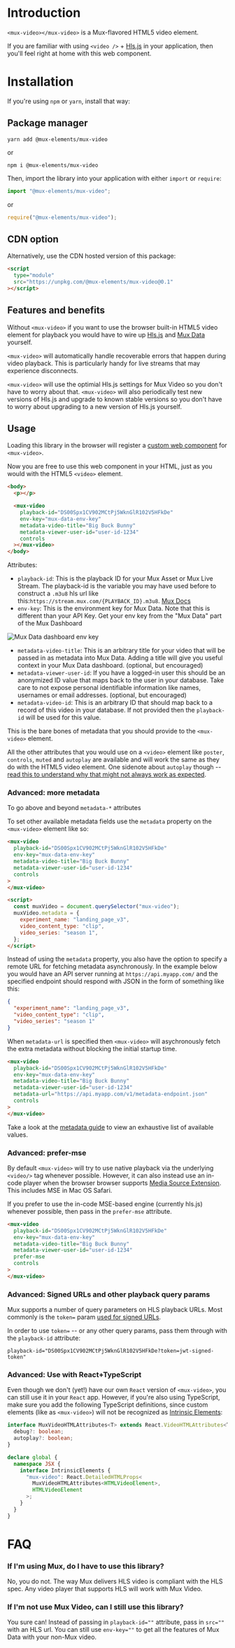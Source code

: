 # Introduction

`<mux-video></mux-video>` is a Mux-flavored HTML5 video element.

If you are familiar with using `<video />` + [Hls.js](https://github.com/video-dev/hls.js) in your application, then you'll feel right at home with this web component.

# Installation

If you're using `npm` or `yarn`, install that way:

## Package manager

```
yarn add @mux-elements/mux-video
```

or

```
npm i @mux-elements/mux-video
```

Then, import the library into your application with either `import` or `require`:

```js
import "@mux-elements/mux-video";
```

or

```js
require("@mux-elements/mux-video");
```

## CDN option

Alternatively, use the CDN hosted version of this package:

```html
<script
  type="module"
  src="https://unpkg.com/@mux-elements/mux-video@0.1"
></script>
```

## Features and benefits

Without `<mux-video>` if you want to use the browser built-in HTML5 video element for playback you would have to wire up [Hls.js](https://github.com/video-dev/hls.js) and [Mux Data](https://docs.mux.com/guides/data/monitor-hls-js) yourself.

`<mux-video>` will automatically handle recoverable errors that happen during video playback. This is particularly handy for live streams that may experience disconnects.

`<mux-video>` will use the optimial Hls.js settings for Mux Video so you don't have to worry about that. `<mux-video>` will also periodically test new versions of Hls.js and upgrade to known stable versions so you don't have to worry about upgrading to a new version of Hls.js yourself.

## Usage

Loading this library in the browser will register a [custom web component](https://developer.mozilla.org/en-US/docs/Web/Web_Components) for `<mux-video>`.

Now you are free to use this web component in your HTML, just as you would with the HTML5 `<video>` element.

```html
<body>
  <p></p>

  <mux-video
    playback-id="DS00Spx1CV902MCtPj5WknGlR102V5HFkDe"
    env-key="mux-data-env-key"
    metadata-video-title="Big Buck Bunny"
    metadata-viewer-user-id="user-id-1234"
    controls
  ></mux-video>
</body>
```

Attributes:

- `playback-id`: This is the playback ID for your Mux Asset or Mux Live Stream. The playback-id is the variable you may have used before to construct a `.m3u8` hls url like this:`https://stream.mux.com/{PLAYBACK_ID}.m3u8`. [Mux Docs](https://docs.mux.com/guides/video/play-your-videos#1-get-your-playback-id)
- `env-key`: This is the environment key for Mux Data. Note that this is different than your API Key. Get your env key from the "Mux Data" part of the Mux Dashboard

<img src="../../images/env-key.png" alt="Mux Data dashboard env key"></img>

- `metadata-video-title`: This is an arbitrary title for your video that will be passed in as metadata into Mux Data. Adding a title will give you useful context in your Mux Data dashboard. (optional, but encouraged)
- `metadata-viewer-user-id`: If you have a logged-in user this should be an anonymized ID value that maps back to the user in your database. Take care to not expose personal identifiable information like names, usernames or email addresses. (optional, but encouraged)
- `metadata-video-id`: This is an arbitrary ID that should map back to a record of this video in your database. If not provided then the `playback-id` will be used for this value.

This is the bare bones of metadata that you should provide to the `<mux-video>` element.

All the other attributes that you would use on a `<video>` element like `poster`, `controls`, `muted` and `autoplay` are available and will work the same as they do with the HTML5 video element. One sidenote about `autoplay` though -- [read this to understand why that might not always work as expected](https://docs.mux.com/guides/video/web-autoplay-your-videos).

### Advanced: more metadata

To go above and beyond `metadata-*` attributes

To set other available metadata fields use the `metadata` property on the `<mux-video>` element like so:

```html
<mux-video
  playback-id="DS00Spx1CV902MCtPj5WknGlR102V5HFkDe"
  env-key="mux-data-env-key"
  metadata-video-title="Big Buck Bunny"
  metadata-viewer-user-id="user-id-1234"
  controls
>
</mux-video>

<script>
  const muxVideo = document.querySelector("mux-video");
  muxVideo.metadata = {
    experiment_name: "landing_page_v3",
    video_content_type: "clip",
    video_series: "season 1",
  };
</script>
```

Instead of using the `metadata` property, you also have the option to specify a remote URL for fetching metadata asynchronously. In the example below you would have an API server running at `https://api.myapp.com/` and the specified endpoint should respond with JSON in the form of something like this:

```json
{
  "experiment_name": "landing_page_v3",
  "video_content_type": "clip",
  "video_series": "season 1"
}
```

When `metadata-url` is specified then `<mux-video>` will asychronously fetch the extra metadata without blocking the initial startup time.

```html
<mux-video
  playback-id="DS00Spx1CV902MCtPj5WknGlR102V5HFkDe"
  env-key="mux-data-env-key"
  metadata-video-title="Big Buck Bunny"
  metadata-viewer-user-id="user-id-1234"
  metadata-url="https://api.myapp.com/v1/metadata-endpoint.json"
  controls
>
</mux-video>
```

Take a look at the [metadata guide](https://docs.mux.com/guides/data/make-your-data-actionable-with-metadata) to view an exhaustive list of available values.

### Advanced: prefer-mse

By default `<mux-video>` will try to use native playback via the underlying `<video/>` tag whenever possible. However, it can also instead use an in-code player when the browser browser supports [Media Source Extension](https://developer.mozilla.org/en-US/docs/Web/API/Media_Source_Extensions_API). This includes MSE in Mac OS Safari.

If you prefer to use the in-code MSE-based engine (currently hls.js) whenever possible, then pass in the `prefer-mse` attribute.

```html
<mux-video
  playback-id="DS00Spx1CV902MCtPj5WknGlR102V5HFkDe"
  env-key="mux-data-env-key"
  metadata-video-title="Big Buck Bunny"
  metadata-viewer-user-id="user-id-1234"
  prefer-mse
  controls
>
</mux-video>
```

### Advanced: Signed URLs and other playback query params

Mux supports a number of query parameters on HLS playback URLs. Most commonly is the `token=` param [used for signed URLs](https://docs.mux.com/guides/video/secure-video-playback).

In order to use `token=` -- or any other query params, pass them through with the `playback-id` attribute:

```
playback-id="DS00Spx1CV902MCtPj5WknGlR102V5HFkDe?token=jwt-signed-token"
```

### Advanced: Use with React+TypeScript

Even though we don't (yet!) have our own `React` version of `<mux-video>`, you can still use it in your `React` app. However, if you're also using TypeScript, make sure you add the following TypeScript definitions, since custom elements (like as `<mux-video>`) will not be recognized as [Intrinsic Elements](https://www.typescriptlang.org/docs/handbook/jsx.html#intrinsic-elements):

```typescript
interface MuxVideoHTMLAttributes<T> extends React.VideoHTMLAttributes<T> {
  debug?: boolean;
  autoplay?: boolean;
}

declare global {
  namespace JSX {
    interface IntrinsicElements {
      "mux-video": React.DetailedHTMLProps<
        MuxVideoHTMLAttributes<HTMLVideoElement>,
        HTMLVideoElement
      >;
    }
  }
}
```

# FAQ

### If I'm using Mux, do I have to use this library?

No, you do not. The way Mux delivers HLS video is compliant with the HLS spec. Any video player that supports HLS will work with Mux Video.

### If I'm not use Mux Video, can I still use this library?

You sure can! Instead of passing in `playback-id=""` attribute, pass in `src=""` with an HLS url. You can still use `env-key=""` to get all the features of Mux Data with your non-Mux video.
